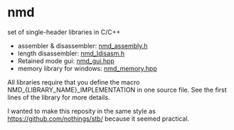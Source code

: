 # nmd
set of single-header libraries in C/C++

- assembler & disassembler: [nmd_assembly.h](nmd_assembly.h)
- length disassembler: [nmd_ldisasm.h](nmd_ldisasm.h)
- Retained mode gui: [nmd_gui.hpp](nmd_gui.hpp)
- memory library for windows: [nmd_memory.hpp](nmd_memory.hpp)

All libraries require that you define the macro NMD_{LIBRARY_NAME}_IMPLEMENTATION in one source file. See the first lines of the library for more details.

I wanted to make this reposity in the same style as https://github.com/nothings/stb/ because it seemed practical.
